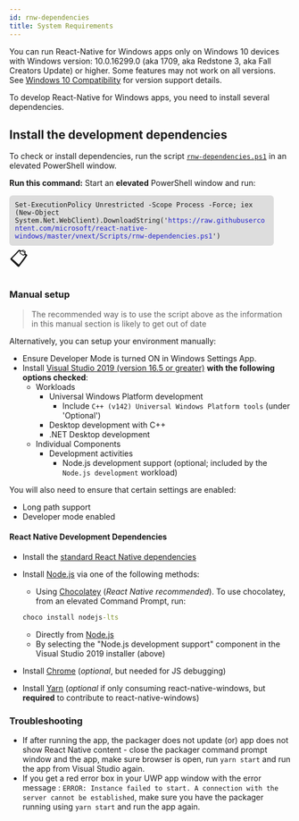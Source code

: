 ```yaml
---
id: rnw-dependencies
title: System Requirements
---
```


You can run React-Native for Windows apps only on Windows 10 devices with Windows version: 10.0.16299.0 (aka 1709, aka Redstone 3, aka Fall Creators Update) or higher. Some features may not work on all versions. See [Windows 10 Compatibility](win10-compat.md) for version support details.

To develop React-Native for Windows apps, you need to install several dependencies.

## Install the development dependencies
To check or install dependencies, run the script [`rnw-dependencies.ps1`](https://github.com/microsoft/react-native-windows/blob/master/vnext/Scripts/rnw-dependencies.ps1) in an elevated PowerShell window.

**Run this command:**
Start an **elevated** PowerShell window and run:
<html>
<body>
  <div>
    <div style="padding: 10px; font-family: monospace; font-size: 9pt; display: inline-block; width: 90%; background: #dddddd; border-radius: 6px;" id="rnwdepCmd">Set-ExecutionPolicy Unrestricted -Scope Process -Force; iex (New-Object System.Net.WebClient).DownloadString('<font color="#2020cc">https://raw.githubusercontent.com/microsoft/react-native-windows/master/vnext/Scripts/rnw-dependencies.ps1</font>')</div>
    <inline style="font-size: 24pt; cursor: pointer" onClick="javascript:navigator.clipboard.writeText(document.getElementById('rnwdepCmd').innerText)">📋</inline>
  </div>
</body>
</html>

### Manual setup

> The recommended way is to use the script above as the information in this manual section is likely to get out of date

Alternatively, you can setup your environment manually:
- Ensure Developer Mode is turned ON in Windows Settings App.
- Install [Visual Studio 2019 (version 16.5 or greater)](https://www.visualstudio.com/downloads) **with the following options checked**:
  - Workloads
    - Universal Windows Platform development
      - Include `C++ (v142) Universal Windows Platform tools` (under 'Optional')
    - Desktop development with C++
    - .NET Desktop development
  - Individual Components
    - Development activities
      - Node.js development support (optional; included by the `Node.js development` workload)

You will also need to ensure that certain settings are enabled:
- Long path support
- Developer mode enabled

#### React Native Development Dependencies

- Install the [standard React Native dependencies](https://reactnative.dev/docs/environment-setup)
- Install [Node.js](https://nodejs.org) via one of the following methods:
  - Using [Chocolatey](https://chocolatey.org/) (_React Native recommended_). To use chocolatey, from an elevated Command Prompt, run:
  ```bat
  choco install nodejs-lts
  ```
  - Directly from [Node.js](https://nodejs.org/en/download/)
  - By selecting the "Node.js development support" component in the Visual Studio 2019 installer (above)

- Install [Chrome](https://www.google.com/chrome/) (_optional_, but needed for JS debugging)
- Install [Yarn](https://yarnpkg.com/en/docs/install) (_optional_ if only consuming react-native-windows, but **required** to contribute to react-native-windows)

### Troubleshooting

- If after running the app, the packager does not update (or) app does not show React Native content - close the packager command prompt window and the app, make sure browser is open, run `yarn start` and run the app from Visual Studio again.
- If you get a red error box in your UWP app window with the error message : `ERROR: Instance failed to start. A connection with the server cannot be established`, make sure you have the packager running using `yarn start` and run the app again.
